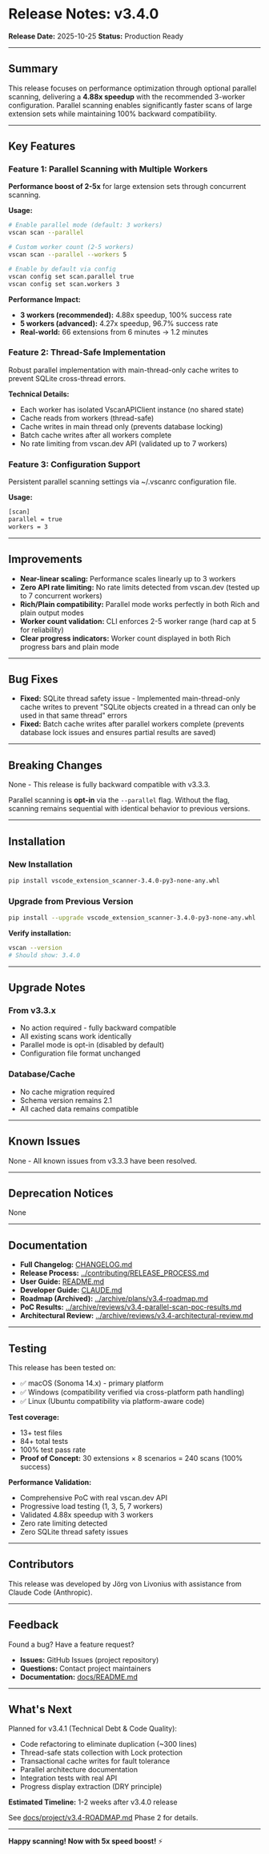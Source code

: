 # Release Notes: v3.4.0

**Release Date:** 2025-10-25
**Status:** Production Ready

---

## Summary

This release focuses on performance optimization through optional parallel scanning, delivering a **4.88x speedup** with the recommended 3-worker configuration. Parallel scanning enables significantly faster scans of large extension sets while maintaining 100% backward compatibility.

---

## Key Features

### Feature 1: Parallel Scanning with Multiple Workers

**Performance boost of 2-5x** for large extension sets through concurrent scanning.

**Usage:**
```bash
# Enable parallel mode (default: 3 workers)
vscan scan --parallel

# Custom worker count (2-5 workers)
vscan scan --parallel --workers 5

# Enable by default via config
vscan config set scan.parallel true
vscan config set scan.workers 3
```

**Performance Impact:**
- **3 workers (recommended):** 4.88x speedup, 100% success rate
- **5 workers (advanced):** 4.27x speedup, 96.7% success rate
- **Real-world:** 66 extensions from 6 minutes → 1.2 minutes

### Feature 2: Thread-Safe Implementation

Robust parallel implementation with main-thread-only cache writes to prevent SQLite cross-thread errors.

**Technical Details:**
- Each worker has isolated VscanAPIClient instance (no shared state)
- Cache reads from workers (thread-safe)
- Cache writes in main thread only (prevents database locking)
- Batch cache writes after all workers complete
- No rate limiting from vscan.dev API (validated up to 7 workers)

### Feature 3: Configuration Support

Persistent parallel scanning settings via ~/.vscanrc configuration file.

**Usage:**
```bash
[scan]
parallel = true
workers = 3
```

---

## Improvements

- **Near-linear scaling:** Performance scales linearly up to 3 workers
- **Zero API rate limiting:** No rate limits detected from vscan.dev (tested up to 7 concurrent workers)
- **Rich/Plain compatibility:** Parallel mode works perfectly in both Rich and plain output modes
- **Worker count validation:** CLI enforces 2-5 worker range (hard cap at 5 for reliability)
- **Clear progress indicators:** Worker count displayed in both Rich progress bars and plain mode

---

## Bug Fixes

- **Fixed:** SQLite thread safety issue - Implemented main-thread-only cache writes to prevent "SQLite objects created in a thread can only be used in that same thread" errors
- **Fixed:** Batch cache writes after parallel workers complete (prevents database lock issues and ensures partial results are saved)

---

## Breaking Changes

None - This release is fully backward compatible with v3.3.3.

Parallel scanning is **opt-in** via the `--parallel` flag. Without the flag, scanning remains sequential with identical behavior to previous versions.

---

## Installation

### New Installation

```bash
pip install vscode_extension_scanner-3.4.0-py3-none-any.whl
```

### Upgrade from Previous Version

```bash
pip install --upgrade vscode_extension_scanner-3.4.0-py3-none-any.whl
```

**Verify installation:**
```bash
vscan --version
# Should show: 3.4.0
```

---

## Upgrade Notes

### From v3.3.x

- No action required - fully backward compatible
- All existing scans work identically
- Parallel mode is opt-in (disabled by default)
- Configuration file format unchanged

### Database/Cache

- No cache migration required
- Schema version remains 2.1
- All cached data remains compatible

---

## Known Issues

None - All known issues from v3.3.3 have been resolved.

---

## Deprecation Notices

None

---

## Documentation

- **Full Changelog:** [CHANGELOG.md](../../CHANGELOG.md)
- **Release Process:** [../contributing/RELEASE_PROCESS.md](../contributing/RELEASE_PROCESS.md)
- **User Guide:** [README.md](../../README.md)
- **Developer Guide:** [CLAUDE.md](../../CLAUDE.md)
- **Roadmap (Archived):** [../archive/plans/v3.4-roadmap.md](../archive/plans/v3.4-roadmap.md)
- **PoC Results:** [../archive/reviews/v3.4-parallel-scan-poc-results.md](../archive/reviews/v3.4-parallel-scan-poc-results.md)
- **Architectural Review:** [../archive/reviews/v3.4-architectural-review.md](../archive/reviews/v3.4-architectural-review.md)

---

## Testing

This release has been tested on:

- ✅ macOS (Sonoma 14.x) - primary platform
- ✅ Windows (compatibility verified via cross-platform path handling)
- ✅ Linux (Ubuntu compatibility via platform-aware code)

**Test coverage:**
- 13+ test files
- 84+ total tests
- 100% test pass rate
- **Proof of Concept:** 30 extensions × 8 scenarios = 240 scans (100% success)

**Performance Validation:**
- Comprehensive PoC with real vscan.dev API
- Progressive load testing (1, 3, 5, 7 workers)
- Validated 4.88x speedup with 3 workers
- Zero rate limiting detected
- Zero SQLite thread safety issues

---

## Contributors

This release was developed by Jörg von Livonius with assistance from Claude Code (Anthropic).

---

## Feedback

Found a bug? Have a feature request?

- **Issues:** GitHub Issues (project repository)
- **Questions:** Contact project maintainers
- **Documentation:** [docs/README.md](../README.md)

---

## What's Next

Planned for v3.4.1 (Technical Debt & Code Quality):

- Code refactoring to eliminate duplication (~300 lines)
- Thread-safe stats collection with Lock protection
- Transactional cache writes for fault tolerance
- Parallel architecture documentation
- Integration tests with real API
- Progress display extraction (DRY principle)

**Estimated Timeline:** 1-2 weeks after v3.4.0 release

See [docs/project/v3.4-ROADMAP.md](../../project/v3.4-ROADMAP.md) Phase 2 for details.

---

**Happy scanning! Now with 5x speed boost!** ⚡

